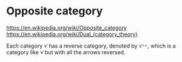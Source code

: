 # Opposite category

https://en.wikipedia.org/wiki/Opposite_category
https://en.wikipedia.org/wiki/Dual_(category_theory)

Each category `𝒞` has a reverse category, denoted by `𝒞ᵒᵖ`, which is a category like `𝒞` but with all the arrows reversed.
